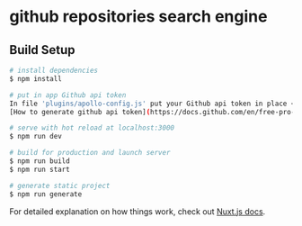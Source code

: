 # github repositories search engine

## Build Setup

```bash
# install dependencies
$ npm install

# put in app Github api token
In file 'plugins/apollo-config.js' put your Github api token in place <your-api-token-here>
[How to generate github api token](https://docs.github.com/en/free-pro-team@latest/github/authenticating-to-github/creating-a-personal-access-token)

# serve with hot reload at localhost:3000
$ npm run dev

# build for production and launch server
$ npm run build
$ npm run start

# generate static project
$ npm run generate
```

For detailed explanation on how things work, check out [Nuxt.js docs](https://nuxtjs.org).
